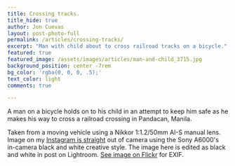 ```yaml
---
title: Crossing tracks.
title_hide: true
author: Jon Cuevas
layout: post-photo-full
permalink: /articles/crossing-tracks/
excerpt: "Man with child about to cross railroad tracks on a bicycle."
featured: true
featured_image: /assets/images/articles/man-and-child_3715.jpg
background_position: center -7rem
bg_color: 'rgba(0, 0, 0, .5);'
text_color: light
comments: true

---
```


A man on a bicycle holds on to his child in an attempt to keep him safe as he makes his way to cross a railroad crossing in Pandacan, Manila. 

Taken from a moving vehicle using a Nikkor 1:1.2/50mm AI-S manual lens. Image on my [Instagram is straight][2] out of camera using the Sony A6000's in-camera black and white creative style. The image here is edited as black and white in post on Lightroom. [See image on Flickr][1] for EXIF.


[1]: https://www.flickr.com/photos/archondigital/16333111517/
[2]: http://instagram.com/p/y9jUAFGq9n